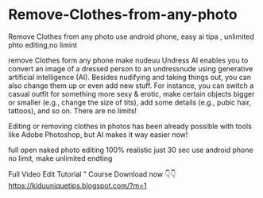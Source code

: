 # Remove-Clothes-from-any-photo
Remove Clothes from any photo use android phone, easy ai tipa , unlimited phto editing,no limint



remove Clothes form any phone make nudeuu 
Undress AI enables you to convert an image of a dressed person to an undressnude using generative artificial intelligence (AI). Besides nudifying and taking things out, you can also change them up or even add new stuff. For instance, you can switch a casual outfit for something more sexy & erotic, make certain objects bigger or smaller (e.g., change the size of tits), add some details (e.g., pubic hair, tattoos), and so on. There are no limits!

Editing or removing clothes in photos has been already possible with tools like Adobe Photoshop, but AI makes it way easier now!

full open naked photo editing 100% realistic just 30 sec use android phone no limit, make unlimited  endting

Full Video Edit Tutorial " Course Download now 👇👇
https://kiduuniquetips.blogspot.com/?m=1
